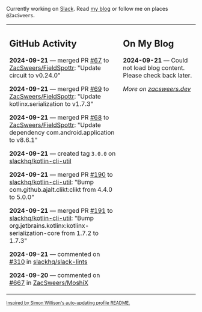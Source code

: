Currently working on [Slack](https://slack.com/). Read [my blog](https://zacsweers.dev/) or follow me on places `@ZacSweers`.

<table><tr><td valign="top" width="60%">

## GitHub Activity
<!-- githubActivity starts -->
**2024-09-21** — merged PR [#67](https://github.com/ZacSweers/FieldSpottr/pull/67) to [ZacSweers/FieldSpottr](https://github.com/ZacSweers/FieldSpottr): "Update circuit to v0.24.0"

**2024-09-21** — merged PR [#69](https://github.com/ZacSweers/FieldSpottr/pull/69) to [ZacSweers/FieldSpottr](https://github.com/ZacSweers/FieldSpottr): "Update kotlinx.serialization to v1.7.3"

**2024-09-21** — merged PR [#68](https://github.com/ZacSweers/FieldSpottr/pull/68) to [ZacSweers/FieldSpottr](https://github.com/ZacSweers/FieldSpottr): "Update dependency com.android.application to v8.6.1"

**2024-09-21** — created tag `3.0.0` on [slackhq/kotlin-cli-util](https://github.com/slackhq/kotlin-cli-util)

**2024-09-21** — merged PR [#190](https://github.com/slackhq/kotlin-cli-util/pull/190) to [slackhq/kotlin-cli-util](https://github.com/slackhq/kotlin-cli-util): "Bump com.github.ajalt.clikt:clikt from 4.4.0 to 5.0.0"

**2024-09-21** — merged PR [#191](https://github.com/slackhq/kotlin-cli-util/pull/191) to [slackhq/kotlin-cli-util](https://github.com/slackhq/kotlin-cli-util): "Bump org.jetbrains.kotlinx:kotlinx-serialization-core from 1.7.2 to 1.7.3"

**2024-09-21** — commented on [#310](https://github.com/slackhq/slack-lints/issues/310#issuecomment-2364992478) in [slackhq/slack-lints](https://github.com/slackhq/slack-lints)

**2024-09-20** — commented on [#667](https://github.com/ZacSweers/MoshiX/pull/667#issuecomment-2362775292) in [ZacSweers/MoshiX](https://github.com/ZacSweers/MoshiX)
<!-- githubActivity ends -->
</td><td valign="top" width="40%">

## On My Blog
<!-- blog starts -->
**2024-09-21** — Could not load blog content. Please check back later.
<!-- blog ends -->
_More on [zacsweers.dev](https://zacsweers.dev/)_
</td></tr></table>

<sub><a href="https://simonwillison.net/2020/Jul/10/self-updating-profile-readme/">Inspired by Simon Willison's auto-updating profile README.</a></sub>